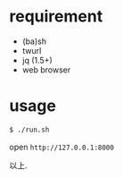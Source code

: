
# requirement

- (ba)sh
- twurl
- jq (1.5+)
- web browser

# usage

```bash
$ ./run.sh
```

open `http://127.0.0.1:8000`

以上.
